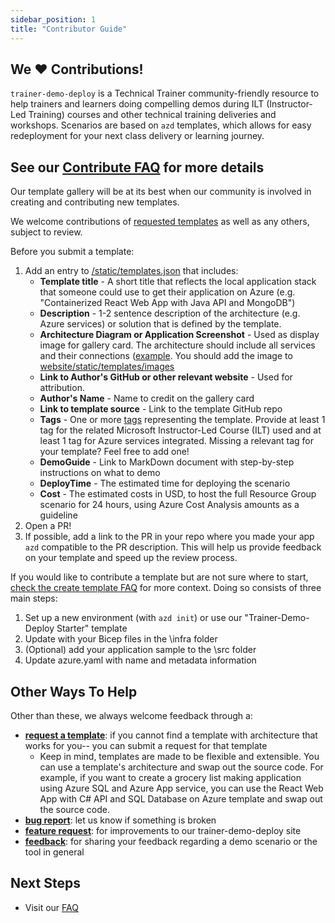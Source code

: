 ```yaml
---
sidebar_position: 1
title: "Contributor Guide"
---
```


## We ♥️ Contributions!
`trainer-demo-deploy` is a Technical Trainer community-friendly resource to help trainers and learners doing compelling demos during ILT (Instructor-Led Training) courses and other technical training deliveries and workshops. Scenarios are based on `azd` templates, which allows for easy redeployment for your next class delivery or learning journey. 

## See our [Contribute FAQ](https://microsoftlearning.github.io/trainer-demo-deploy/docs/faq/contribute-template) for more details

Our template gallery will be at its best when our community is involved in creating and contributing new templates. 

We welcome contributions of [requested templates](https://github.com/MicrosoftLearning/trainer-demo-deploy/issues?q=is%3Aopen+is%3Aissue+label%3Arequested-contribution) as well as any others, subject to review. 

Before you submit a template:
1. Add an entry to [/static/templates.json](https://github.com/MicrosoftLearning/trainer-demo-deploy/blob/main/static/templates.json) that includes:
    - **Template title** - A short title that reflects the local application stack that someone could use to get their application on Azure (e.g. "Containerized React Web App with Java API and MongoDB")
    - **Description** - 1-2 sentence description of the architecture (e.g. Azure services) or solution that is defined by the template.
    - **Architecture Diagram or Application Screenshot** - Used as display image for gallery card. The architecture should include all services and their connections ([example](https://raw.githubusercontent.com/MicrosoftLearning/trainer-demo-deploy/refs/heads/main/static/templates/images/AIFoundrywithSora.png). You should add the image to [website/static/templates/images](https://github.com/MicrosoftLearning/trainer-demo-deploy/tree/main/static/templates/images)
    - **Link to Author's GitHub or other relevant website** - Used for attribution.
    - **Author's Name** - Name to credit on the gallery card
    - **Link to template source** - Link to the template GitHub repo
    - **Tags** - One or more [tags](https://github.com/MicrosoftLearning/trainer-demo-deploy/blob/main/src/data/tags.tsx) representing the template. Provide at least 1 tag for the related Microsoft Instructor-Led Course (ILT) used and at least 1 tag for Azure services integrated. Missing a relevant tag for your template? Feel free to add one!
    - **DemoGuide** - Link to MarkDown document with step-by-step instructions on what to demo
    - **DeployTime** - The estimated time for deploying the scenario
    - **Cost** - The estimated costs in USD, to host the full Resource Group scenario for 24 hours, using Azure Cost Analysis amounts as a guideline 
2. Open a PR!
3. If possible, add a link to the PR in your repo where you made your app `azd` compatible to the PR description. This will help us provide feedback on your template and speed up the review process. 

If you would like to contribute a template but are not sure where to start, [check the create template FAQ](https://microsoftlearning.github.io/trainer-demo-deploy/docs/faq/create-template) for more context. Doing so consists of three main steps:
1.  Set up a new environment (with `azd init`) or use our "Trainer-Demo-Deploy Starter" template
2.  Update with your Bicep files in the \infra folder
3. (Optional) add your application sample to the \src folder
3.  Update azure.yaml with name and metadata information

## Other Ways To Help 
Other than these, we always welcome feedback through a:
 - [**request a template**](https://github.com/MicrosoftLearning/trainer-demo-deploy/issues/new?assignees=petender&labels=requested-contribution&template=%F0%9F%A4%94-submit-a-template-request.md&title=%5BIdea%5D+%3Cyour-template-name%3E): if you cannot find a template with architecture that works for you-- you can submit a request for that template
    - Keep in mind, templates are made to be flexible and extensible. You can use a template's architecture and swap out the source code. For example, if you want to create a grocery list making application using Azure SQL and Azure App service, you can use the React Web App with C# API and SQL Database on Azure template and swap out the source code.
 - [**bug report**](https://github.com/MicrosoftLearning/trainer-demo-deploy/issues/new?assignees=&labels=&template=bug_report.md&title=): let us know if something is broken
 - [**feature request**](https://github.com/MicrosoftLearning/trainer-demo-deploy/issues/new?assignees=&labels=&template=feature_request.md&title=): for improvements to our trainer-demo-deploy site
 - [**feedback**](https://github.com/MicrosoftLearning/trainer-demo-deploy/issues/new?assignees=petender&labels=feedback&projects=&template=feedback_template.md&title=%5BFeedback%5D): for sharing your feedback regarding a demo scenario or the tool in general

## Next Steps
- Visit our [FAQ](./1-faq/1-what-is-azd.md)
